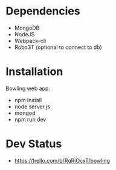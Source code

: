 # Dependencies

- MongoDB
- NodeJS
- Webpack-cli
- Robo3T (optional to connect to db)

# Installation

Bowling web app.

- npm install
- node server.js
- mongod
- npm run dev

# Dev Status
- https://trello.com/b/RqRiOcxT/bowling

